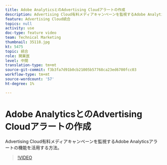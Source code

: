 ```yaml
---
title: Adobe AnalyticsとのAdvertising Cloudアラートの作成
description: Advertising Cloud有料メディアキャンペーンを監視するAdobe Analyticsアラートの機能を活用する方法。
feature: Advertising Cloud統合
topics: null
activity: use
doc-type: feature video
team: Technical Marketing
thumbnail: 35118.jpg
kt: 5475
topic: 統合
role: 開業医
level: 中間
translation-type: tm+mt
source-git-commit: f3b3fa7d91b0cb21005b57768ca23ed6700fcc03
workflow-type: tm+mt
source-wordcount: '57'
ht-degree: 1%

---
```



# Adobe AnalyticsとのAdvertising Cloudアラートの作成

Advertising Cloud有料メディアキャンペーンを監視するAdobe Analyticsアラートの機能を活用する方法。

>[!VIDEO](https://video.tv.adobe.com/v/35118/?quality=12&learn=on)
